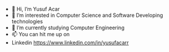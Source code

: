 - 👋 Hi, I’m Yusuf Acar
- 👀 I’m interested in Computer Science and Software Developing technologies
- 🌱 I’m currently studying Computer Engineering
- 📫 You can hit me up on
- Linkedin https://www.linkedin.com/in/yusufacarr

<!---
seppacar/seppacar is a ✨ special ✨ repository because its `README.md` (this file) appears on your GitHub profile.
You can click the Preview link to take a look at your changes.
--->
